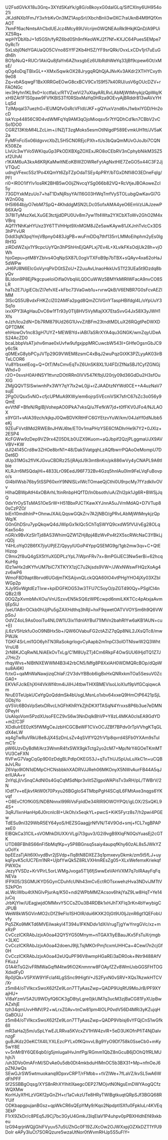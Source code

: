 U2FsdGVkX18u3Grq+3XYdSKaYk/g8G/oBkoyxG0dalGLq/SifCXlny6UH954o21i
JKJdiNXb1FmJY3xfrbKvOn3MZ1AspSrI/XbchBnIi3w0XC7raUknB4M9fQfXmAOT
7kmFf6acNmtsAhCbdUEJcz4Mcy89UVcrijm0WQNEAoRk9HkjKQnD/A9PUiXZ5Rq+
wpHYDbXbJ+1d5GSh/fyRZ6bd0Sh9nfKeoWKJ2f7Nf+KXJC64Pues5EMpe70yRcTr
SxLsbj0NdYGAUaQO5CVno8SYfF2Kb4HSZ/YF9srQRk/OvxLxCDv1jrl7uEuGdh6h
BO1pNuQ+RUCr1AkiQu8jfaYn6AZhxsgbEz6UlbRdhWeYq33jBf9cpew6Ot/xMsE/
qOg4oDqjTBlxGL++XMxi5qwikOX28JrygqRQhQjAJNvKv3AKdr2XTHYCxyth9e08
Zq+vbASqwgF1BxXIRRGeEOwG8cxBCV9Cx1S9f57k40RU/usV6gOUcDZV+rFAONGc
iev3Hyhn1KL9x0+IcctfaiLv/RTVZxeVi27uXlayARLRvLAbMjWtMnykjzQpWq/K
xH9ZAt1F1S0paw9FVfKBlS3Tf0RSbxMaYq0HRza9OEvyAjBRddr813wAVxYHLqSd
TzlMpqal37uezhG+lEUMQfvGsRcVFIdl/JKF+gQYuxVznd6nJ1wbxIYGD/Hn2ocD
lskYcp44856C9D4vdWMFqYq9AM3qOjoMioqsv5r7tYQDhCd1kn7CBbV2vCSo1DO0
CGRZ13KtbMI4LZcLim+//NZjT3zgMoks5esmOtINlgdP589EvmkUH1tt/JV5aK2a
FyMFnFci5x06ldgvvcXbZL5H5CN0REjcPXh+tUs3bQaQmMUvOJoJbi7CQNK508Ze
LIvUc3wYVo5WKIquGp3PkODXBXgZOXExJRO8oCEbRV3nCphybNikM3SZ5xf2UhAl
r1KAM6uA3kxA6KRjKaMwltNEoKBWZOWReFytAgNxtHlE7ZeGO5x44C3F2JjVTQuC
udngVFexc5Sz1Po4XQmYt6ZpTZpOdaTSEy4pPRY/bTGxDNfli8O3EDneFqIg/PFI
ri0+IR0O1ifYIv1osRK2BHB5wO0ijZNvcqYSg066b82VQ+RcVtjeJBOAoweZcI5y
73GDYxkMzuUo7+haT1DxNjRsyYAi116G03HWqTmfVySTOLubgQwKavGI7GW2nG0q
tH5I664bjyO7ebM7SpQ+4KhddgMSN2LDc05ofxAMA4yeO6EmVzlJAJzewP66XArQ
3i78ITyMszXeLXuGE3tctjjdDPU0Uv8m7yw11t4Wta2YXCbXToWv2GhO2M4xVBrq
AQf1YNhKaHYUxz3Y6TTVHHpt9XnMGM8JZe5awKAyw81JXJnhTvlcCx3DS3hPYvUR
DddI3qN3pqYmjVBpny0483JgPB+wuFmDDq7thf135rrLMMoEihphm2yEs0lgRH1G
ziRDdWZsjx1Y9cpcUyYQn3hPShHnEjQAPLxj7Ev4L+XLvlkFKsOdjUk28h+vjOWh
hjoGepu+ptM8YZblvs4OqNpSX87L0ogVTXFoB9p7bTBX+sQAyv4xa62oHaJ5dWPw
JH6PJ8N6EIcGoVyrqPirDGtSZoU+Z2uuAvLlnaoHkkUvSTf23UEa5t9Dzdq8byQv
BLIdon9P8EjPkgcpueIoiOifla0VbqIiiLQDCuWWz5BMYkMlRIWFacA9nvCO8SLR
haTs2E7UgiECb/ZI7efvXE+kFbc73VaGwb1u+rvrwQkB/V6ENBR7G0sFcvAEZlMM
3IScQS5UBvdxFHKZclZ02AMFa2pgd8QmZCIVGnYTaspHBifdgl4L/oYpUuY3Sq1o
ixvXPY3lAgHauDvC6w1fTr93y0TIj8HV5VyMIajXX7EtaSvvG4Jx58X3yJWH1Xfs
eJzh/lcu2dN+Db7RM879Ud26G1UvvZ/tBFm23tndtMDLuX26RQgtPeDWXDQPTDMK
ehHowOv1nc83gH7UYZ+MEWBYd+iABI7aSRrXYA4qu3GNGK/wmZqyUDeAS24AcZD0
bcaLbbpVsATjxhv6mae0xUvfw9ufgxjppMRCuwcbW543I+GHfeOgsnGbJC9y6c5k
q0MExG8ybPCyJVTp29G9VWEM8zsmC4xBqJ2wuPqzGtXK3PZLyyAK03irBTeLCOR6
Vu8YbsxeIEog+Q+OtT/MsCmvEqTvZ6UnSK8XL1U4FD/ZfNaSBJ1CyfZGNGjWhd+0
r2O+0svsH0AHNSY1ttvnzDOtIRRn0IVV547KfbjU20rjy09d36GdDu2H3sfOuXlG
ZMjjQQVTSlSwiwnhPx3WY7qY7lx2wL0jji+rZJAADtzNYWd0CE++A4uzNaV7sujE
2PgOi/Qsx5vNO+cfjcUPMuA9XWy/em6ojrp5VEcniVSK7sfrC67sZc3o056y9QmE
evVtNF+BfeN/RgIBjVohepAO0lPkA7vksQ/u7FefkW7jd+t0fFKV0JFo4/NJLAOX
s9YGl1+vAlA39zch/kjkpJ0QwBDVKRtHFC6GYEtzvYuW/km/04JaYf0dNJbb5eKj
9ZEuFVvt8Md2RWE8nJHWJ6te/ET0v1maPHzYSE6CfADhrHe9i7Y2+0JXlz+2ESP4
KcFGWw9zDep9VZ9rx4Z05DlLb0UZX9Kuom+aQJbpif2QzjPLggmaUJX9AVVBV+KW
dJl24145Crd8w3ZHOe8brN1+48/Dak5VatgqhLzAQfbwrrPQAoOeMompU7DDet6D
dUp31MGs2fIVKJGvuCBDRz25/jRAjdJ9i3mt8nKn/pk886wVy4yCNAPL9A6tIbie
KLRJrr6MSQdajHi+4833LrO9EedJ96F732Bv4Gzq5hnlAu0lm9FeLVqFuBovpo/s
Gl4blIWsb76by5tSSP60xnY9NNlSLvIWcTOmaeQjCthi0U9rpcMy7fYzdkllvOVv
HIhaQBWpAtH4xOBArhL1tinRnbpHQfTD/ln0bsoth/uA/ZhI2pk1Jg6R+BWSjJqQ
0dxYrOySTsMAS1OeSrW+H51BbxPJCTKawXYJnnA5uJVmMdAQ+D7VTup80sCzPZO/
biEn10mdihInP+OhnwJXAiLQqswGQkZrv7A2jNBO/gPRvLAbMjWtMnykjzQpWq/K
G0nGhDSru7ypQkqwQ4dJWipGx1kIQc5ChTqSWYQ9cxdW5fVU/vEg28OLqKax5o4o
nGR/x9BvXzSIrTjd8AS3WhimQZW1ZHj8pj4BzWvPx4t2X5scRWcNaC3YBkLjrQDj
Y4HLoYqO2B6fX7jiyUPjEZ/QpyyIUGoP4YppQSEMG9g/1gb2mw3qv+C+QtEHizop
C9mx2f8uQ4gSX5tYuXGDPLzYpL7iWpnFRv7x+8mPGiJEC3Nw5erBi+62hcqKuHIg
lDz1wHx2dKYfvUM7biC7XTKYX1zjC7u2kjsds9VW+/JWxNWswFHQzXoAg4zv6wP6
WmoF8D9apt8brvd6UGdjmTKSAijvnQLckQQA60lO4vtPHgYHO4jXy03XZblWGp2p
XJy9SvWgtdEzTIxw+kpiDGFKOG53w3TFU7C5oyO/pZGT490Qy+PSgICI4nQBz2/B
0OQZpXvmbMvXOu/VnUSzxvEN5kSQ6zWPEcwpd6nmiLKKTCc4pAtxjaAvmIjEp5lJ
/seU1A8rrOCkb0hUjlPu5gZAXHdthq3hRjl+hxF9qwetOATVVOYSm6h9Q6VWpSoJ
OdVZ4oL9As0ooiTu4NL0W1U3ix11dnlAYBuI71IMVn2bahRIYw6aKB1AUN+cu+EI
jL6zV5HzkfuOoO9NBHx5b+/QW6OVabuFG2ctAZiZ7qQp8NiL2JXsQTc8/mwPWJlk
TGKF4SrLml1GO6yhTN3RaSokgrlogvCyAapb2m1npCl3olOTNIswW2Q3WhtVruU8
2rN8KJCqRwNLNiAEkOvTxLg/C1M8UyZTj4Cm6RkpF4OwSUU6lHjdTQ1Z7JJ7HcZr
rhqyWvs+NIBtNXEWWM4B3i42rbCN5/Mfg8P8XxlAH0WDMQRcBOp/dQpWsu8Ai6KI
fctxG+qaMhWaNawjizqChlaF/2V3dvYBBob6igBxHxQNRxkmTOa5SesuV0ZcGA0+
EKVkFJclkEhjXH4VkWf4tm4iJiIHJ4tbwTHlXBMEVlsoLloXIuf9pVfGCqiqwcAm
NruE0TeUpkUCeYgQoQddmSk4bUsgLMsnLo1xbv64xxeQ9HmCtP6421pSjLGDbjYo
qV5Vc6B0sVpSetxDRvcLhGFhKhRYkZjhDKXfTASqN4Yrxxs8P6b3ue7eDMN0PeyH
UsAIqoVom5PzdXUsoFECZ9vS6w3NnDqIkBhVP+Y8zL4MKA0cIsEA9GdYD+m2/C3F
XDdIuIrEE0zK5fWMgCeJzbHCGCBeWF1CVxOCJZBf7BPdv0rTpVVhgKTqGLdX4eLW
xq4gTwRuVRkU8e8JjX4SzDnLsZv4qSVlfYQ2frV1p8qvrd4SFb0YXAm9sTulmC1r
pW6UzvDyBdM/Arz3WnmR4fxSWX9gkTctg2yo2cM7+Mp/NrY4GOeTKmMTVU3CeFXN
fIVFwG7VagCqGp9D0zDdgBLPdlpOKEG53J+qTuThUJSpUuLuXkC1n+uCQBaJvLRu
Z6Vqo9lON1dDMpCHCNsbbkhXADRVJJReh06MKOnyX5NWvAurFB44A5qJerIUAA+v
2nYqLjl/vSnqCAdNI0s4GqCqMSdNpr3vIit5ZIgpoWAPisTv3xRH/pL/TWBrV/2N
IOdf7v+eEjkvfAtW0t70Pxyu26BGgIoS4TMbpPgH4SCqlL6FMtAxe3nqgs6YKvqf
+O8EvCfOfKi0S/NDBNnnxI99RiVsFpldDe34RIR9OWOYPQt/igLOX/2SxQKL94S+
3qRJ1ixnHanHp6J0rcnIc8I+UkOh/x5eqkYL+pwcS+KiK5Fyrz8s7/h2pwi4PGEw
TdESu9nI329WbR5EY64yoS/HEZSGaagjjrNfVN/T4V9Od+smj+fCL7xgBPAPxeE0
ElBQkCa31CIL+sVOMhkDlUXXrVLgi7l3guv3/G2i9vgB9XlqFN0QsYuasEj2cGTK
UTD8BFBh8S66nFI5bMqfKp+y5P8BGnsq5saiy4aupqfKhy60zAL8s5JWkYZuOoYx
bpEEzaTjAIt6lXlvydBvr2jSVdp+l1q8tN8DXEZ3q1pmxevyDkmk/zm5t5fLJ+uy
kqFpvK5clUC7Em1NR+UjbfYwQk5Z8RLVXHmREsZg05+XLxWefemxKriekqfPWXOx
JezyYVSDz+KrVPirL5orLWMgJvoga5T1j6fjSwwEeVAHVXM7q7oIRAayFqFqNEVa
lFPX05/3SGMUKYD5GynCDuhfcUNh43mCvEctROTsxwehzHva3NDviJMTtVS2kPOn
aLWciWbu4tXNGlvPjurAq/K50+ndi2WPbMMZAcsov6hkjYaZ9Lw8HqT+Ye14juCq
JrbKjYlw/UEagjwjdOMMxvY5CCsZOu3B4RDBk1xHJhTXFlq3rKn4bYwybigCJPUB
WeW8kW5GVinMO2cDfZ9eFlo1SHOIR/dui6KXK20jGt9U0IjJznR6gt1QEFobUvfy
Pq5ZKo9MKTd6MVEiIwakyl4T394u1FKNDdv1dXiVrugTjgYwYnrgGVc/xz+mxRzP
CvCczICKRAbJzjxA0oa42QY5YG50Mnym+nTGAX1lyEBauJKx5FsTuXrjmgb+3LKC
CvCczICKRAbJzjxA0oa42doenJ9ljLTsjMKOrPmj1cxmUHHCa+4CewI7n2cjGf0H
CvCczICKRAbJzjxA0oa42eUQuPF96V8wmpHGaREi3aDR0ok+lNtr9488AfVFKuzJ
G1A4tTsG2ivFRMWaGqfM4tw9fiO2Knmnrw8FOAyfZZv8WmUxbGGSFHTOGXdxdFyD
Rp0jIQk+V5PXW9YIFclaf4LgSSnc9tHigtV+JS2FyxN0vSRV+XQs7AzwkHTCV/Xr
z5m84/oTVlkcxSwoX62fZe9Lon7TTyAasZwp+QADP9UqRfJ9MoJrB/PF9XYajHU+
Vl8aYzmV5A2U9WDyfQ6CK3gD8tyLgre0jkUM7q3ucM3zjBaCG81FyXUpBwAZxhjE
tzh34qmUvvHMV/P2+wLrxZ0Av+tnCw81pm4IOLP0vdV56D4MRi3yKZujqHGaBOUJ
z5m84/oTVlkcxSwoX62fZe9Lon7TTyAasZwp+QADP9Vbisj6vYFQjCnS1wGfk6lI
mR3aHa2j5m/uSpLYwEJLRRva5KVcxZV1HW4zvlR+5eD3UKOfnPfiT4NjDalvnzgF
guBJKdz20eKC1X4lLYXLEzcPYLx0fKQnvvLBg9YyO9Df758k0SseCb0+mKy5wY8E
v+5nMrBY6QE6qb0/g5jmlugalHvJmfPg/RGmm1QbZ8nGcuB6jDOhQ1fRLMUhjh7i
/uh3DVo0mAFnM/SDvAe0u5db0Dt4mkbduHlMnOC5b3BX31+Mp+nfnOeJ6pZNUwQs
SEwGJrSW5wtmuokanq9DpxvCRPT/rFMbb++tVZlWe+7fLaVZ/kvSL5wA6WdFhPFF
Sf2SSBBgOqsg/XYS8nRhXYIhitlXaegcOEP27MOjvtN0NgsEmDWYAogQCfzWQXMw
KorHJyXfHLzVGKf2pGnZH+r/1aCvkzUTe8HRyTWIBgtkuqtQRpSJf3BGQ68RYUif
ODKbapgpujanBGsz+qpWkCR6sQEpYMy9/Kqo2NpdptlSXfu0FpkIuLr4KVEq3EkP
F1rX9ZkDr/c8PEq5J9Cj7bc3GyU4GmkJ3lqElaV1P4uhpv0pPBXHldhEf49xkbeu
IzG94qrjnWQjjGhiFVyuv57u5UZhGc0F19ZJXcOw2OJWXxpjOZXkDZT1YPJ9DoIr
eAPy3IuCt7SORQzure5wzaUtNor0tWvmRHJp5S5uFlY=
